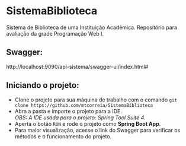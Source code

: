 # SistemaBiblioteca
Sistema de Biblioteca de uma Instituição Acadêmica.
Repositório para avaliação da grade Programação Web I.

## Swagger:
http://localhost:9090/api-sistema/swagger-ui/index.html#

## Iniciando o projeto:
- Clone o projeto para sua máquina de trabalho com o comando `git clone https://github.com/mtcorreia/SistemaBiblioteca`
- Abra a pasta e importe o projeto para a IDE.
    <br/>*OBS: A IDE usada para o projeto: Spring Tool Suite 4.*
- Aperta o botão `RUN` e rode o projeto como **Spring Boot App**.
- Para maior visualização, acesse o link do Swagger para verificar os métodos e o funcionamento do projeto.

